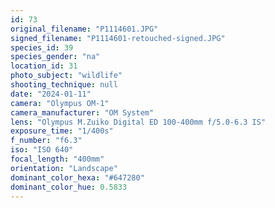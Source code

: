 ```yaml
---
id: 73
original_filename: "P1114601.JPG"
signed_filename: "P1114601-retouched-signed.JPG"
species_id: 39
species_gender: "na"
location_id: 31
photo_subject: "wildlife"
shooting_technique: null
date: "2024-01-11"
camera: "Olympus OM-1"
camera_manufacturer: "OM System"
lens: "Olympus M.Zuiko Digital ED 100-400mm f/5.0-6.3 IS"
exposure_time: "1/400s"
f_number: "f6.3"
iso: "ISO 640"
focal_length: "400mm"
orientation: "Landscape"
dominant_color_hexa: "#647280"
dominant_color_hue: 0.5833
---
```

